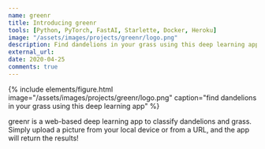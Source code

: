 ```yaml
---
name: greenr
title: Introducing greenr
tools: [Python, PyTorch, FastAI, Starlette, Docker, Heroku]
image: "/assets/images/projects/greenr/logo.png"
description: Find dandelions in your grass using this deep learning app
external_url: 
date: 2020-04-25
comments: true
---
```


{% include elements/figure.html image="/assets/images/projects/greenr/logo.png" caption="find dandelions in your grass using this deep learning app" %}

greenr is a web-based deep learning app to classify dandelions and grass. Simply upload a picture from your local device or from a URL, and the app will return the results!